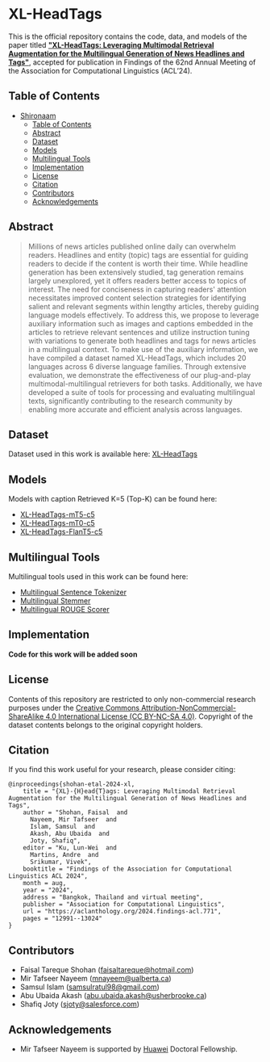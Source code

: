 # XL-HeadTags

This is the official repository contains the code, data, and models of the paper titled [**"XL-HeadTags: Leveraging Multimodal Retrieval Augmentation for the Multilingual Generation of News Headlines and Tags"**](https://arxiv.org/abs/2406.03776), accepted for publication in Findings of the 62nd Annual Meeting of the Association for Computational Linguistics (ACL’24).

## Table of Contents

- [Shironaam](#shironaam)
  - [Table of Contents](#table-of-contents)
  - [Abstract](#abstract)
  - [Dataset](#dataset)
  - [Models](#Models)
  - [Multilingual Tools](#multilingual-tools)
  - [Implementation](#implementation)
  - [License](#license)
  - [Citation](#citation)
  - [Contributors](#contributors)
  - [Acknowledgements](#acknowledgements)

## Abstract
> Millions of news articles published online daily can overwhelm readers. Headlines and entity (topic) tags are essential for guiding readers to decide if the content is worth their time. While headline generation has been extensively studied, tag generation remains largely unexplored, yet it offers readers better access to topics of interest. The need for conciseness in capturing readers' attention necessitates improved content selection strategies for identifying salient and relevant segments within lengthy articles, thereby guiding language models effectively. To address this, we propose to leverage auxiliary information such as images and captions embedded in the articles to retrieve relevant sentences and utilize instruction tuning with variations to generate both headlines and tags for news articles in a multilingual context. To make use of the auxiliary information, we have compiled a dataset named XL-HeadTags, which includes 20 languages across 6 diverse language families. Through extensive evaluation, we demonstrate the effectiveness of our plug-and-play multimodal-multilingual retrievers for both tasks. Additionally, we have developed a suite of tools for processing and evaluating multilingual texts, significantly contributing to the research community by enabling more accurate and efficient analysis across languages.

## Dataset
Dataset used in this work is available here: [XL-HeadTags](https://huggingface.co/datasets/faisaltareque/XL-HeadTags)

## Models
Models with caption Retrieved K=5 (Top-K) can be found here:
- [XL-HeadTags-mT5-c5](https://huggingface.co/faisaltareque/XL-HeadTags-mT5-c5)
- [XL-HeadTags-mT0-c5](https://huggingface.co/faisaltareque/XL-HeadTags-mT0-c5)
- [XL-HeadTags-FlanT5-c5](https://huggingface.co/faisaltareque/XL-HeadTags-FlanT5-c5)

## Multilingual Tools
Multilingual tools used in this work can be found here:
- [Multilingual Sentence Tokenizer](https://github.com/faisaltareque/Multilingual-Sentence-Tokenizer)
- [Multilingual Stemmer](https://github.com/faisaltareque/Multilingual-Stemmer)
- [Multilingual ROUGE Scorer](https://github.com/faisaltareque/Multilingual-Rouge-Scorer/tree/main)

## Implementation
**Code for this work will be added soon**

## License
Contents of this repository are restricted to only non-commercial research purposes under the [Creative Commons Attribution-NonCommercial-ShareAlike 4.0 International License (CC BY-NC-SA 4.0)](https://creativecommons.org/licenses/by-nc-sa/4.0/). Copyright of the dataset contents belongs to the original copyright holders.

## Citation
If you find this work useful for your research, please consider citing:
```
@inproceedings{shohan-etal-2024-xl,
    title = "{XL}-{H}ead{T}ags: Leveraging Multimodal Retrieval Augmentation for the Multilingual Generation of News Headlines and Tags",
    author = "Shohan, Faisal  and
      Nayeem, Mir Tafseer  and
      Islam, Samsul  and
      Akash, Abu Ubaida  and
      Joty, Shafiq",
    editor = "Ku, Lun-Wei  and
      Martins, Andre  and
      Srikumar, Vivek",
    booktitle = "Findings of the Association for Computational Linguistics ACL 2024",
    month = aug,
    year = "2024",
    address = "Bangkok, Thailand and virtual meeting",
    publisher = "Association for Computational Linguistics",
    url = "https://aclanthology.org/2024.findings-acl.771",
    pages = "12991--13024"
}

```

## Contributors
- Faisal Tareque Shohan (faisaltareque@hotmail.com)
- Mir Tafseer Nayeem (mnayeem@ualberta.ca)
- Samsul Islam (samsulratul98@gmail.com)
- Abu Ubaida Akash (abu.ubaida.akash@usherbrooke.ca)
- Shafiq Joty (sjoty@salesforce.com)

## Acknowledgements
- Mir Tafseer Nayeem is supported by [Huawei](https://digitalpower.huawei.com/en/) Doctoral Fellowship.